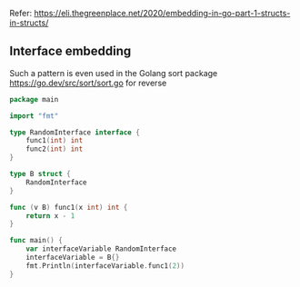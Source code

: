 Refer: https://eli.thegreenplace.net/2020/embedding-in-go-part-1-structs-in-structs/


## Interface embedding

Such a pattern is even used in the Golang sort package https://go.dev/src/sort/sort.go for reverse

```go
package main

import "fmt"

type RandomInterface interface {
	func1(int) int
	func2(int) int
}

type B struct {
	RandomInterface
}

func (v B) func1(x int) int {
	return x - 1
}

func main() {
	var interfaceVariable RandomInterface
	interfaceVariable = B{}
	fmt.Println(interfaceVariable.func1(2))
}
```
